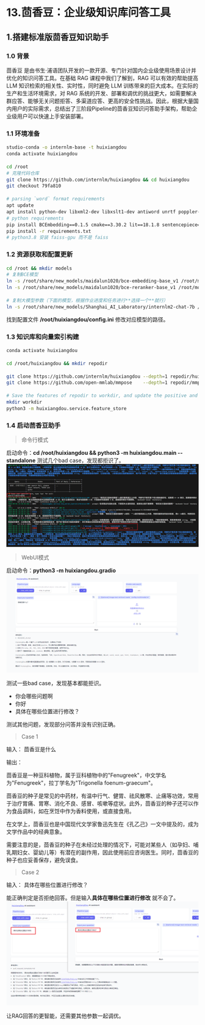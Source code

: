 # 13.茴香豆：企业级知识库问答工具

## 1.搭建标准版茴香豆知识助手


### 1.0 背景

茴香豆 是由书生·浦语团队开发的一款开源、专门针对国内企业级使用场景设计并优化的知识问答工具。在基础 RAG 课程中我们了解到，RAG 可以有效的帮助提高 LLM 知识检索的相关性、实时性，同时避免 LLM 训练带来的巨大成本。在实际的生产和生活环境需求，对 RAG 系统的开发、部署和调优的挑战更大，如需要解决群应答、能够无关问题拒答、多渠道应答、更高的安全性挑战。因此，根据大量国内用户的实际需求，总结出了三阶段Pipeline的茴香豆知识问答助手架构，帮助企业级用户可以快速上手安装部署。

### 1.1 环境准备
```bash
studio-conda -o internlm-base -t huixiangdou
conda activate huixiangdou

cd /root
# 克隆代码仓库
git clone https://github.com/internlm/huixiangdou && cd huixiangdou
git checkout 79fa810

# parsing `word` format requirements
apt update
apt install python-dev libxml2-dev libxslt1-dev antiword unrtf poppler-utils pstotext tesseract-ocr flac ffmpeg lame libmad0 libsox-fmt-mp3 sox libjpeg-dev swig libpulse-dev
# python requirements
pip install BCEmbedding==0.1.5 cmake==3.30.2 lit==18.1.8 sentencepiece==0.2.0 protobuf==5.27.3 accelerate==0.33.0
pip install -r requirements.txt
# python3.8 安装 faiss-gpu 而不是 faiss
```
### 1.2 资源获取和配置更新
```bash
cd /root && mkdir models
# 复制BCE模型
ln -s /root/share/new_models/maidalun1020/bce-embedding-base_v1 /root/models/bce-embedding-base_v1
ln -s /root/share/new_models/maidalun1020/bce-reranker-base_v1 /root/models/bce-reranker-base_v1

# 复制大模型参数（下面的模型，根据作业进度和任务进行**选择一个**就行）
ln -s /root/share/new_models/Shanghai_AI_Laboratory/internlm2-chat-7b /root/models/internlm2-chat-7b
```
找到配置文件 **/root/huixiangdou/config.ini** 修改对应模型的路径。

### 1.3 知识库和向量索引构建
```bash
conda activate huixiangdou

cd /root/huixiangdou && mkdir repodir

git clone https://github.com/internlm/huixiangdou --depth=1 repodir/huixiangdou
git clone https://github.com/open-mmlab/mmpose    --depth=1 repodir/mmpose

# Save the features of repodir to workdir, and update the positive and negative example thresholds into `config.ini`
mkdir workdir
python3 -m huixiangdou.service.feature_store
```

### 1.4 启动茴香豆助手

>命令行模式

启动命令：**cd /root/huixiangdou && python3 -m huixiangdou.main --standalone**
测试几个bad case，发现都拒识了。
![](../images/24-04-21.png)

>WebUI模式

启动命令：**python3 -m huixiangdou.gradio**
![](../images/24-04-22.png)

测试一些bad case，发现基本都能拒识。

- 你会哪些问题啊
- 你好
- 具体在哪些位置进行修改？

测试其他问题，发现部分问答并没有识别正确。

>Case 1

输入：
茴香豆是什么

输出：

茴香豆是一种豆科植物，属于豆科植物中的"Fenugreek"，中文学名为"Fenugreek"，拉丁学名为"Trigonella foenum-graecum"。

茴香豆的种子是常见的中药材，有温中行气、健胃、祛风散寒、止痛等功效，常用于治疗胃痛、胃寒、消化不良、感冒、咳嗽等症状。此外，茴香豆的种子还可以作为食品调料，如在烹饪中作为香料使用，或直接食用。

在文学上，茴香豆也是中国现代文学家鲁迅先生在《孔乙己》一文中提及的，成为文学作品中的经典意象。

需要注意的是，茴香豆的种子在未经过处理的情况下，可能对某些人（如孕妇、哺乳期妇女、婴幼儿等）有潜在的副作用，因此使用前应咨询医生。同时，茴香豆的种子也应妥善保存，避免误食。

> Case 2

输入：
具体在哪些位置进行修改？


能正确判定是否拒绝回答。但是输入**具体在哪些位置进行修改** 就不会了。
![](../images/24-04-23.png)

让RAG回答的更智能，还需要其他参数一起调优。
